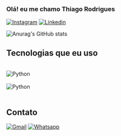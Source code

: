 ### Olá! eu me chamo Thiago Rodrigues

[![Instagram](https://img.shields.io/badge/Instagram-E4405F?style=for-the-badge&logo=instagram&logoColor=white)](https://www.instagram.com/str_thiagow/)
[![Linkedin](https://img.shields.io/badge/LinkedIn-0077B5?style=for-the-badge&logo=linkedin&logoColor=white)](https://www.linkedin.com/in/thiago-rodrigues-a570791b1/)


![Anurag's GitHub stats](https://github-readme-stats.vercel.app/api?username=Thidev&show_icons=true&theme=radical)

## Tecnologias que eu uso 

<div style="display: inline_block"><br/>
<img align="center" alt="Python" src="https://img.shields.io/badge/Python-3776AB?style=for-the-badge&logo=python&logoColor=white"/>

</div>

<div style="display: inline_block"><br/>
<img align="center" alt="Python" src="https://img.shields.io/badge/C-00599C?style=for-the-badge&logo=c&logoColor=white"/>

</div><br/>



## Contato 

[![Gmail](https://img.shields.io/badge/Gmail-D14836?style=for-the-badge&logo=gmail&logoColor=white)](https://mail.google.com/mail/u/0/?fs=1&tf=cm&source=mailto&to=rthiago114@gmail.com)
[![Whatsapp](https://img.shields.io/badge/WhatsApp-25D366?style=for-the-badge&logo=whatsapp&logoColor=white)](https://wa.me/5571992977834)

